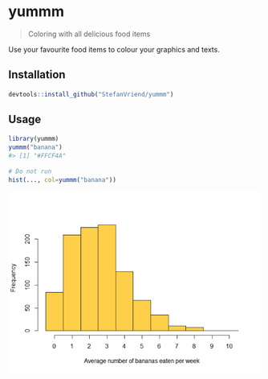 
<!-- README.md is generated from README.Rmd. Please edit that file -->
yummm
=====

> Coloring with all delicious food items

Use your favourite food items to colour your graphics and texts.

Installation
------------

``` r
devtools::install_github("StefanVriend/yummm")
```

Usage
-----

``` r
library(yummm)
yummm("banana")
#> [1] "#FFCF4A"
```

``` r
# Do not run
hist(..., col=yummm("banana"))
```

![](man/figures/README-example-1.png)
